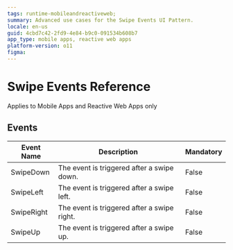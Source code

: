 ```yaml
---
tags: runtime-mobileandreactiveweb;  
summary: Advanced use cases for the Swipe Events UI Pattern.
locale: en-us
guid: 4cbd7c42-2fd9-4e84-b9c0-091534b608b7
app_type: mobile apps, reactive web apps
platform-version: o11
figma:
---
```


# Swipe Events Reference

<div class="info" markdown="1">

Applies to Mobile Apps and Reactive Web Apps only

</div>

## Events

**Event Name** |  **Description** |  **Mandatory**  
---|---|---  
SwipeDown  |  The event is triggered after a swipe down.  |  False 
SwipeLeft  |  The event is triggered after a swipe left.  |  False
SwipeRight  |  The event is triggered after a swipe right.  |  False
SwipeUp  |  The event is triggered after a swipe up.  |  False  



